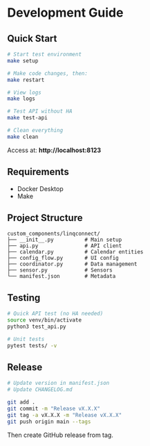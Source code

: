 # Development Guide

## Quick Start

```bash
# Start test environment
make setup

# Make code changes, then:
make restart

# View logs
make logs

# Test API without HA
make test-api

# Clean everything
make clean
```

Access at: **http://localhost:8123**

## Requirements

- Docker Desktop
- Make

## Project Structure

```
custom_components/linqconnect/
├── __init__.py          # Main setup
├── api.py               # API client
├── calendar.py          # Calendar entities
├── config_flow.py       # UI config
├── coordinator.py       # Data management
├── sensor.py            # Sensors
└── manifest.json        # Metadata
```

## Testing

```bash
# Quick API test (no HA needed)
source venv/bin/activate
python3 test_api.py

# Unit tests
pytest tests/ -v
```

## Release

```bash
# Update version in manifest.json
# Update CHANGELOG.md

git add .
git commit -m "Release vX.X.X"
git tag -a vX.X.X -m "Release vX.X.X"
git push origin main --tags
```

Then create GitHub release from tag.
